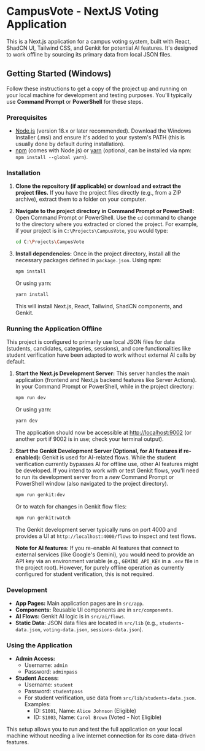 
# CampusVote - NextJS Voting Application

This is a Next.js application for a campus voting system, built with React, ShadCN UI, Tailwind CSS, and Genkit for potential AI features. It's designed to work offline by sourcing its primary data from local JSON files.

## Getting Started (Windows)

Follow these instructions to get a copy of the project up and running on your local machine for development and testing purposes. You'll typically use **Command Prompt** or **PowerShell** for these steps.

### Prerequisites

*   [Node.js](https://nodejs.org/) (version 18.x or later recommended). Download the Windows Installer (.msi) and ensure it's added to your system's PATH (this is usually done by default during installation).
*   [npm](https://www.npmjs.com/) (comes with Node.js) or [yarn](https://yarnpkg.com/) (optional, can be installed via npm: `npm install --global yarn`).

### Installation

1.  **Clone the repository (if applicable) or download and extract the project files.**
    If you have the project files directly (e.g., from a ZIP archive), extract them to a folder on your computer.

2.  **Navigate to the project directory in Command Prompt or PowerShell:**
    Open Command Prompt or PowerShell. Use the `cd` command to change to the directory where you extracted or cloned the project.
    For example, if your project is in `C:\Projects\CampusVote`, you would type:
    ```bash
    cd C:\Projects\CampusVote
    ```

3.  **Install dependencies:**
    Once in the project directory, install all the necessary packages defined in `package.json`.
    Using npm:
    ```bash
    npm install
    ```
    Or using yarn:
    ```bash
    yarn install
    ```
    This will install Next.js, React, Tailwind, ShadCN components, and Genkit.

### Running the Application Offline

This project is configured to primarily use local JSON files for data (students, candidates, categories, sessions), and core functionalities like student verification have been adapted to work without external AI calls by default.

1.  **Start the Next.js Development Server:**
    This server handles the main application (frontend and Next.js backend features like Server Actions). In your Command Prompt or PowerShell, while in the project directory:
    ```bash
    npm run dev
    ```
    Or using yarn:
    ```bash
    yarn dev
    ```
    The application should now be accessible at [http://localhost:9002](http://localhost:9002) (or another port if 9002 is in use; check your terminal output).

2.  **Start the Genkit Development Server (Optional, for AI features if re-enabled):**
    Genkit is used for AI-related flows. While the student verification currently bypasses AI for offline use, other AI features might be developed. If you intend to work with or test Genkit flows, you'll need to run its development server from a *new* Command Prompt or PowerShell window (also navigated to the project directory).
    ```bash
    npm run genkit:dev
    ```
    Or to watch for changes in Genkit flow files:
    ```bash
    npm run genkit:watch
    ```
    The Genkit development server typically runs on port 4000 and provides a UI at `http://localhost:4000/flows` to inspect and test flows.

    **Note for AI features**: If you re-enable AI features that connect to external services (like Google's Gemini), you would need to provide an API key via an environment variable (e.g., `GEMINI_API_KEY` in a `.env` file in the project root). However, for purely offline operation as currently configured for student verification, this is not required.

### Development

*   **App Pages:** Main application pages are in `src/app`.
*   **Components:** Reusable UI components are in `src/components`.
*   **AI Flows:** Genkit AI logic is in `src/ai/flows`.
*   **Static Data:** JSON data files are located in `src/lib` (e.g., `students-data.json`, `voting-data.json`, `sessions-data.json`).

### Using the Application

*   **Admin Access:**
    *   Username: `admin`
    *   Password: `adminpass`
*   **Student Access:**
    *   Username: `student`
    *   Password: `studentpass`
    *   For student verification, use data from `src/lib/students-data.json`. Examples:
        *   ID: `S1001`, Name: `Alice Johnson` (Eligible)
        *   ID: `S1003`, Name: `Carol Brown` (Voted - Not Eligible)

This setup allows you to run and test the full application on your local machine without needing a live internet connection for its core data-driven features.
